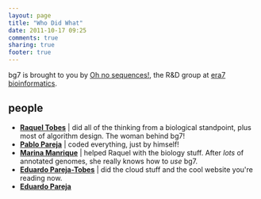 ```yaml
---
layout: page
title: "Who Did What"
date: 2011-10-17 09:25
comments: true
sharing: true
footer: true
---
```


bg7 is brought to you by [Oh no sequences!](http://ohnosequences.com), the R&D group at [era7 bioinformatics](http://era7bioinformatics.com). 

## people ##

- [**Raquel Tobes**](http://mendeley.com/profiles/raquel-tobes)	| did all of the thinking from a biological standpoint, plus most of algorithm design. The woman behind bg7!
- [**Pablo Pareja**](http://about.me/pablopareja) | coded everything, just by himself!
- [**Marina Manrique**](http://marinamanrique.me) | helped Raquel with the biology stuff. After _lots_ of annotated genomes, she really knows how to _use_ bg7.
- [**Eduardo Pareja-Tobes**](http://eduardo.pareja-tobes.name) | did the cloud stuff and the cool website you're reading now.
- [**Eduardo Pareja**](http://www.eduardopareja.name)
